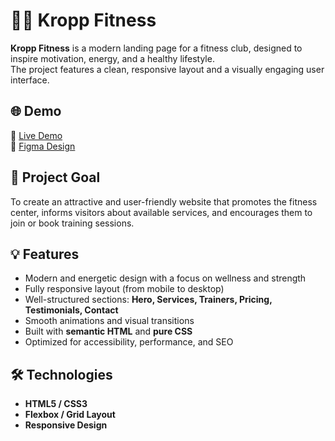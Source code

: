 # 🏋️‍♂️ Kropp Fitness

**Kropp Fitness** is a modern landing page for a fitness club, designed to inspire motivation, energy, and a healthy lifestyle.  
The project features a clean, responsive layout and a visually engaging user interface.

## 🌐 Demo
🔗 [Live Demo](https://kropp-fitness.pages.dev/)  
🎨 [Figma Design](https://www.figma.com/design/b3UyIX1r52UsE3jZ2aviuo/Kropp-Fitness?node-id=0-1&t=Cv5khdLAyYZ7DLZk-1)

## 🎯 Project Goal
To create an attractive and user-friendly website that promotes the fitness center, informs visitors about available services, and encourages them to join or book training sessions.

## 💡 Features
- Modern and energetic design with a focus on wellness and strength  
- Fully responsive layout (from mobile to desktop)  
- Well-structured sections: **Hero, Services, Trainers, Pricing, Testimonials, Contact**  
- Smooth animations and visual transitions  
- Built with **semantic HTML** and **pure CSS**  
- Optimized for accessibility, performance, and SEO  

## 🛠 Technologies
- **HTML5 / CSS3**  
- **Flexbox / Grid Layout**  
- **Responsive Design**
